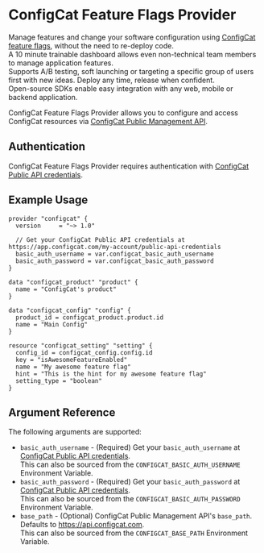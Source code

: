 # ConfigCat Feature Flags Provider

Manage features and change your software configuration using [ConfigCat feature flags](https://configcat.com), without the need to re-deploy code.  
A 10 minute trainable dashboard allows even non-technical team members to manage application features.  
Supports A/B testing, soft launching or targeting a specific group of users first with new ideas. Deploy any time, release when confident.  
Open-source SDKs enable easy integration with any web, mobile or backend application.

ConfigCat Feature Flags Provider allows you to configure and access ConfigCat resources via [ConfigCat Public Management API](https://api.configcat.com/). 

## Authentication

ConfigCat Feature Flags Provider requires authentication with [ConfigCat Public API credentials](https://app.configcat.com/my-account/public-api-credentials).

## Example Usage

```hcl
provider "configcat" {
  version     = "~> 1.0"

  // Get your ConfigCat Public API credentials at https://app.configcat.com/my-account/public-api-credentials
  basic_auth_username = var.configcat_basic_auth_username
  basic_auth_password = var.configcat_basic_auth_password
}

data "configcat_product" "product" {
  name = "ConfigCat's product"
}

data "configcat_config" "config" {
  product_id = configcat_product.product.id
  name = "Main Config"
}

resource "configcat_setting" "setting" {
  config_id = configcat_config.config.id
  key = "isAwesomeFeatureEnabled"
  name = "My awesome feature flag"
  hint = "This is the hint for my awesome feature flag"
  setting_type = "boolean"
}
```

## Argument Reference

The following arguments are supported:

* `basic_auth_username` - (Required) Get your `basic_auth_username` at [ConfigCat Public API credentials](https://app.configcat.com/my-account/public-api-credentials).  
This can also be sourced from the `CONFIGCAT_BASIC_AUTH_USERNAME` Environment Variable.
* `basic_auth_password` - (Required) Get your `basic_auth_password` at [ConfigCat Public API credentials](https://app.configcat.com/my-account/public-api-credentials).  
This can also be sourced from the `CONFIGCAT_BASIC_AUTH_PASSWORD` Environment Variable.
* `base_path` - (Optional) ConfigCat Public Management API's `base_path`. Defaults to https://api.configcat.com.  
This can also be sourced from the `CONFIGCAT_BASE_PATH` Environment Variable.
